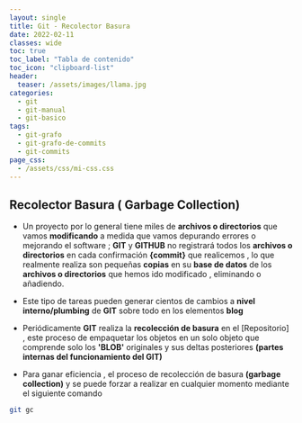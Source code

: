 ```yaml
---
layout: single
title: Git - Recolector Basura
date: 2022-02-11
classes: wide
toc: true
toc_label: "Tabla de contenido"
toc_icon: "clipboard-list"
header:
  teaser: /assets/images/llama.jpg
categories:
  - git
  - git-manual
  - git-basico
tags:
  - git-grafo
  - git-grafo-de-commits
  - git-commits
page_css: 
  - /assets/css/mi-css.css
---
```


## Recolector Basura ( Garbage Collection)

* Un proyecto por lo general tiene miles de **archivos o directorios** que vamos **modificando** a medida que vamos depurando errores o mejorando el software ; **GIT** y **GITHUB** no registrará todos los **archivos o directorios** en cada confirmación **{commit}** que realicemos , lo que realmente realiza son pequeñas **copias** en su **base de datos** de los **archivos o directorios** que hemos ido modificado , eliminando o añadiendo.

* Este tipo de tareas pueden generar cientos de cambios a **nivel interno/plumbing** de **GIT** sobre todo en los elementos **blog**

* Periódicamente **GIT** realiza la **recolección de basura** en el [Repositorio] , este proceso de empaquetar los objetos en un solo objeto que comprende solo los **'BLOB'** originales y sus deltas posteriores **(partes internas del funcionamiento del GIT)**

* Para ganar eficiencia , el proceso de recolección de basura **(garbage collection)** y se puede forzar a realizar en cualquier momento mediante el siguiente comando

```bash
git gc
```
